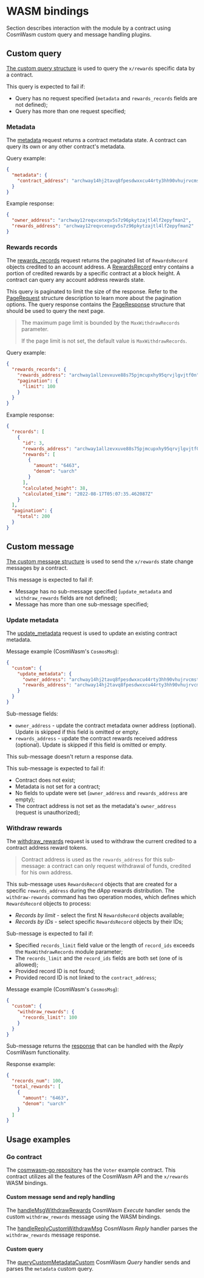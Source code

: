 <!--
order: 8
-->

# WASM bindings

Section describes interaction with the module by a contract using CosmWasm custom query and message handling plugins.

## Custom query

[The custom query structure](../wasmbinding/types/query.go#L18) is used to query the `x/rewards` specific data by a contract.

This query is expected to fail if:

* Query has no request specified (`metadata` and `rewards_records` fields are not defined);
* Query has more than one request specified;

### Metadata

The [metadata](../wasmbinding/types/query.go#L29) request returns a contract metadata state.
A contract can query its own or any other contract's metadata.

Query example:

```json
{
  "metadata": {
    "contract_address": "archway14hj2tavq8fpesdwxxcu44rty3hh90vhujrvcmstl4zr3txmfvw9sy85n2u"
  }
}
```

Example response:

```json
{
  "owner_address": "archway12reqvcenxgv5s7z96pkytzajtl4lf2epyfman2",
  "rewards_address": "archway12reqvcenxgv5s7z96pkytzajtl4lf2epyfman2"
}
```

### Rewards records

The [rewards_records](../wasmbinding/types/query.go#L45) request returns the paginated list of `RewardsRecord` objects credited to an account address.
A [RewardsRecord](../wasmbinding/types/query.go#L62) entry contains a portion of credited rewards by a specific contract at a block height.
A contract can query any account address rewards state.

This query is paginated to limit the size of the response.
Refer to the [PageRequest](../wasmbinding/types/pagination.go#L8) structure description to learn more about the pagination options.
The query response contains the [PageResponse](../wasmbinding/types/pagination.go#L28) structure that should be used to query the next page.

> The maximum page limit is bounded by the `MaxWithdrawRecords` parameter.
> 
> If the page limit is not set, the default value is `MaxWithdrawRecords`.

Query example:

```json
{
  "rewards_records": {
    "rewards_address": "archway1allzevxuve88s75pjmcupxhy95qrvjlgvjtf0n",
    "pagination": {
      "limit": 100
    }
  }
}
```

Example response:

```json
{
  "records": [
    {
      "id": 3,
      "rewards_address": "archway1allzevxuve88s75pjmcupxhy95qrvjlgvjtf0n",
      "rewards": [
        {
          "amount": "6463",
          "denom": "uarch"
        }
      ],
      "calculated_height": 38,
      "calculated_time": "2022-08-17T05:07:35.462087Z"
    }
  ],
  "pagination": {
    "total": 200
  }
}
```

## Custom message

[The custom message structure](../wasmbinding/types/msg.go#L14) is used to send the `x/rewards` state change messages by a contract.

This message is expected to fail if:

* Message has no sub-message specified (`update_metadata` and `withdraw_rewards` fields are not defined);
* Message has more than one sub-message specified;

### Update metadata

The [update_metadata](../wasmbinding/types/msg.go#L26) request is used to update an existing contract metadata.

Message example (CosmWasm's `CosmosMsg`):

```json
{
  "custom": {
    "update_metadata": {
      "owner_address": "archway14hj2tavq8fpesdwxxcu44rty3hh90vhujrvcmstl4zr3txmfvw9sy85n2u",
      "rewards_address": "archway14hj2tavq8fpesdwxxcu44rty3hh90vhujrvcmstl4zr3txmfvw9sy85n2u"
    }
  }
}
```

Sub-message fields:

* `owner_address` - update the contract metadata owner address (optional). Update is skipped if this field is omitted or empty.
* `rewards_address` - update the contract rewards received address (optional). Update is skipped if this field is omitted or empty.

This sub-message doesn't return a response data.

This sub-message is expected to fail if:

* Contract does not exist;
* Metadata is not set for a contract;
* No fields to update were set (`owner_address` and `rewards_address` are empty);
* The contract address is not set as the metadata's `owner_address` (request is unauthorized);

### Withdraw rewards

The [withdraw_rewards](../wasmbinding/types/msg.go#L36) request is used to withdraw the current credited to a contract address reward tokens.

> Contract address is used as the `rewards_address` for this sub-message: a contract can only request withdrawal of funds, credited for his own address.

This sub-message uses `RewardsRecord` objects that are created for a specific `rewards_address` during the dApp rewards distribution.
The `withdraw-rewards` command has two operation modes, which defines which `RewardsRecord` objects to process:

* *Records by limit* - select the first N `RewardsRecord` objects available;
* *Records by IDs* - select specific `RewardsRecord` objects by their IDs;

Sub-message is expected to fail if:

* Specified `records_limit` field value or the length of `record_ids` exceeds the `MaxWithdrawRecords` module parameter;
* The `records_limit` and the `record_ids` fields are both set (one of is allowed);
* Provided record ID is not found;
* Provided record ID is not linked to the `contract_address`;

Message example (CosmWasm's `CosmosMsg`):

```json
{
  "custom": {
    "withdraw_rewards": {
      "records_limit": 100
    }
  }
}
```

Sub-message returns the [response](../wasmbinding/types/msg.go#L47) that can be handled with the *Reply* CosmWasm functionality.

Response example:

```json
{
  "records_num": 100,
  "total_rewards": [
    {
      "amount": "6463",
      "denom": "uarch"
    }
  ]
}
```

## Usage examples

### Go contract

The [cosmwasm-go repository](https://github.com/CosmWasm/cosmwasm-go) has the `Voter` example contract. This contract utilizes all the features of the CosmWasm API and the `x/rewards` WASM bindings.

#### Custom message send and reply handling

The [handleMsgWithdrawRewards](https://github.com/CosmWasm/cosmwasm-go/blob/45b9f015c12e75f12c0bb4b9c2a27da606a58f4e/example/voter/src/handler.go#L362) CosmWasm *Execute* handler sends the custom `withdraw_rewards` message using the WASM bindings.

The [handleReplyCustomWithdrawMsg](https://github.com/CosmWasm/cosmwasm-go/blob/45b9f015c12e75f12c0bb4b9c2a27da606a58f4e/example/voter/src/handler.go#L390) CosmWasm *Reply* handler parses the `withdraw_rewards` message response.

#### Custom query

The [queryCustomMetadataCustom](https://github.com/CosmWasm/cosmwasm-go/blob/45b9f015c12e75f12c0bb4b9c2a27da606a58f4e/example/voter/src/querier.go#L192) CosmWasm *Query* handler sends and parses the `metadata` custom query.
